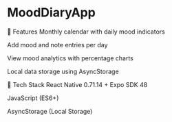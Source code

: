 # MoodDiaryApp
🧩 Features
 Monthly calendar with daily mood indicators

 Add mood and note entries per day

 View mood analytics with percentage charts

 Local data storage using AsyncStorage


🔧 Tech Stack
React Native 0.71.14 + Expo SDK 48

JavaScript (ES6+)

AsyncStorage (Local Storage)
